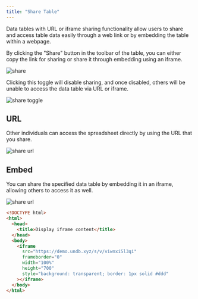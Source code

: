 ```yaml
---
title: "Share Table"
---
```


Data tables with URL or iframe sharing functionality allow users to share and access table data easily through a web link or by embedding the table within a webpage.

By clicking the "Share" button in the toolbar of the table, you can either copy the link for sharing or share it through embedding using an iframe.

![share](/images/share.png)

Clicking this toggle will disable sharing, and once disabled, others will be unable to access the data table via URL or iframe.

![share toggle](/images/share-toggle.png)

## URL

Other individuals can access the spreadsheet directly by using the URL that you share.

![share url](/images/share-url.png)

## Embed

You can share the specified data table by embedding it in an iframe, allowing others to access it as well.

![share url](/images/share-iframe.png)

```html
<!DOCTYPE html>
<html>
  <head>
    <title>Display iframe content</title>
  </head>
  <body>
    <iframe
      src="https://demo.undb.xyz/s/v/viwnxi5l3qi"
      frameborder="0"
      width="100%"
      height="700"
      style="background: transparent; border: 1px solid #ddd"
    ></iframe>
  </body>
</html>
```
